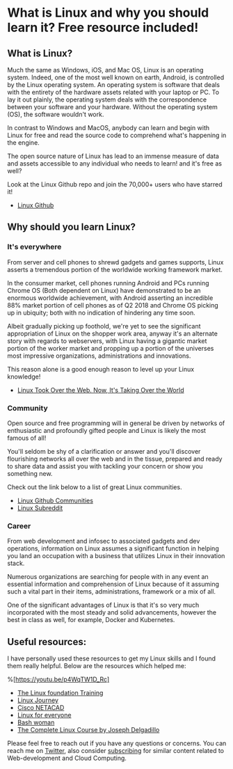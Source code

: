 # What is Linux and why you should learn it? Free resource included!

## What is Linux?

Much the same as Windows, iOS, and Mac OS, Linux is an operating system. Indeed, one of the most well known on earth, Android, is controlled by the Linux operating system. An operating system is software that deals with the entirety of the hardware assets related with your laptop or PC. To lay it out plainly, the operating system deals with the correspondence between your software and your hardware. Without the operating system (OS), the software wouldn't work.

In contrast to Windows and MacOS, anybody can learn and begin with Linux for free and read the source code to comprehend what's happening in the engine. 

The open source nature of Linux has lead to an immense measure of data and assets accessible to any individual who needs to learn! and it's free as well? 

Look at the Linux Github repo  and join the 70,000+ users who have starred it!

-   [Linux Github](https://github.com/torvalds/linux)

## Why should you learn Linux?

### It's everywhere
From server and cell phones to shrewd gadgets and games supports, Linux asserts a tremendous portion of the worldwide working framework market. 

In the consumer market, cell phones running Android and PCs running Chrome OS (Both dependent on Linux) have demonstrated to be an enormous worldwide achievement, with Android asserting an incredible 88% market portion of cell phones as of Q2 2018 and Chrome OS picking up in ubiquity; both with no indication of hindering any time soon. 

Albeit gradually picking up foothold, we're yet to see the significant appropriation of Linux on the shopper work area, anyway it's an alternate story with regards to webservers, with Linux having a gigantic market portion of the worker market and propping up a portion of the universes most impressive organizations, administrations and innovations.

This reason alone is a good enough reason to level up your Linux knowledge!
- [Linux Took Over the Web. Now, It's Taking Over the World](https://www.wired.com/2016/08/linux-took-web-now-taking-world/)


### Community

Open source and free programming will in general be driven by networks of enthusiastic and profoundly gifted people and Linux is likely the most famous of all! 

You'll seldom be shy of a clarification or answer and you'll discover flourishing networks all over the web and in the tissue, prepared and ready to share data and assist you with tackling your concern or show you something new.

Check out the link below to a list of great Linux communities.

-   [Linux Github Communities](http://www.linuxandubuntu.com/home/top-10-communities-to-help-you-learn-linux)
-   [Linux Subreddit](https://www.reddit.com/r/linux/)

### Career

From web development and infosec to associated gadgets and dev operations, information on Linux assumes a significant function in helping you land an occupation with a business that utilizes Linux in their innovation stack.

Numerous organizations are searching for people with in any event an essential information and comprehension of Linux because of it assuming such a vital part in their items, administrations, framework or a mix of all. 

One of the significant advantages of Linux is that it's so very much incorporated with the most steady and solid advancements, however the best in class as well, for example, Docker and Kubernetes.

## Useful resources:

I have personally used these resources to get my Linux skills and I found them really helpful. Below are the resources which helped me:

%[https://youtu.be/p4WqTW1D_Rc]

- [The Linux foundation Training](https://t.co/tNk9giVQ0m?amp=1)
- [Linux Journey](https://linuxjourney.com/)
- [Cisco NETACAD](https://www.netacad.com/)
- [Linux for everyone](https://www.youtube.com/c/LinuxForEveryone/)
- [Bash woman](https://www.youtube.com/playlist?list=PLhrUS-gSH3xCDB6ahrKja5mcu4_cp89p-)
- [The Complete Linux Course by Joseph Delgadillo](https://youtu.be/wBp0Rb-ZJak)

Please feel free to reach out if you have any questions or concerns. You can reach me on [Twitter](https://twitter.com/rishabk7), also consider [subscribing](https://youtube.com/rishabkumar7) for similar content related to Web-development and Cloud Computing.

